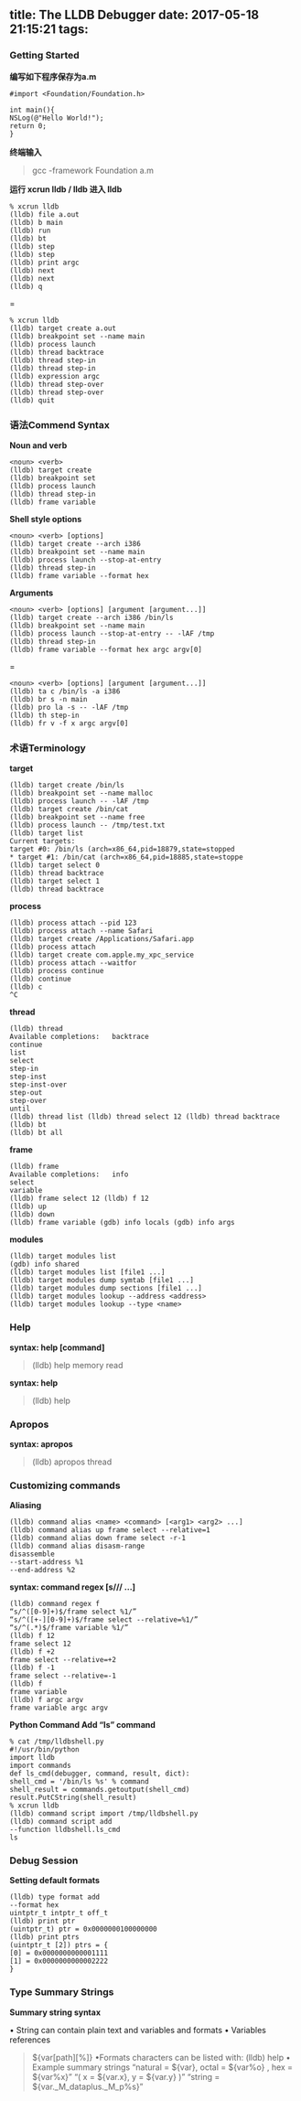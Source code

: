 title: The LLDB Debugger
date: 2017-05-18 21:15:21
tags:
---


###   Getting Started

**编写如下程序保存为a.m**

```
#import <Foundation/Foundation.h>

int main(){
NSLog(@"Hello World!");
return 0;
}
```

<!-- more -->

**终端输入**

> gcc -framework Foundation a.m

**运行 xcrun lldb / lldb 进入 lldb**


```
% xcrun lldb
(lldb) file a.out
(lldb) b main
(lldb) run
(lldb) bt
(lldb) step
(lldb) step
(lldb) print argc
(lldb) next
(lldb) next
(lldb) q
```

=

```
% xcrun lldb
(lldb) target create a.out
(lldb) breakpoint set --name main
(lldb) process launch
(lldb) thread backtrace
(lldb) thread step-in
(lldb) thread step-in
(lldb) expression argc
(lldb) thread step-over
(lldb) thread step-over
(lldb) quit
```

### 语法Commend Syntax


**Noun and verb**

```
<noun> <verb>
(lldb) target create
(lldb) breakpoint set
(lldb) process launch
(lldb) thread step-in
(lldb) frame variable
```

**Shell style options**


```
<noun> <verb> [options]
(lldb) target create --arch i386
(lldb) breakpoint set --name main
(lldb) process launch --stop-at-entry
(lldb) thread step-in
(lldb) frame variable --format hex
```

**Arguments**

```
<noun> <verb> [options] [argument [argument...]]
(lldb) target create --arch i386 /bin/ls
(lldb) breakpoint set --name main
(lldb) process launch --stop-at-entry -- -lAF /tmp
(lldb) thread step-in
(lldb) frame variable --format hex argc argv[0]
```

=

```
<noun> <verb> [options] [argument [argument...]]
(lldb) ta c /bin/ls -a i386
(lldb) br s -n main
(lldb) pro la -s -- -lAF /tmp
(lldb) th step-in
(lldb) fr v -f x argc argv[0]
```

###  术语Terminology

**target**

```
(lldb) target create /bin/ls
(lldb) breakpoint set --name malloc
(lldb) process launch -- -lAF /tmp
(lldb) target create /bin/cat
(lldb) breakpoint set --name free
(lldb) process launch -- /tmp/test.txt
(lldb) target list
Current targets:
target #0: /bin/ls (arch=x86_64,pid=18879,state=stopped
* target #1: /bin/cat (arch=x86_64,pid=18885,state=stoppe
(lldb) target select 0
(lldb) thread backtrace
(lldb) target select 1
(lldb) thread backtrace
```

**process**

```
(lldb) process attach --pid 123
(lldb) process attach --name Safari
(lldb) target create /Applications/Safari.app
(lldb) process attach
(lldb) target create com.apple.my_xpc_service
(lldb) process attach --waitfor
(lldb) process continue
(lldb) continue
(lldb) c
^C
```

**thread**


```
(lldb) thread
Available completions:   backtrace
continue
list
select
step-in
step-inst
step-inst-over
step-out
step-over
until
(lldb) thread list (lldb) thread select 12 (lldb) thread backtrace (lldb) bt
(lldb) bt all
```

**frame**


```
(lldb) frame
Available completions:   info
select
variable
(lldb) frame select 12 (lldb) f 12
(lldb) up
(lldb) down
(lldb) frame variable (gdb) info locals (gdb) info args
```

**modules**

```
(lldb) target modules list
(gdb) info shared
(lldb) target modules list [file1 ...]
(lldb) target modules dump symtab [file1 ...]
(lldb) target modules dump sections [file1 ...]
(lldb) target modules lookup --address <address>
(lldb) target modules lookup --type <name>
```

###  Help

**syntax: help [command]**

> (lldb) help memory read

**syntax: help <option-type>**

> (lldb) help <format>

###  Apropos

**syntax: apropos <keyword>**

> (lldb) apropos thread


###  Customizing commands

**Aliasing**


```
(lldb) command alias <name> <command> [<arg1> <arg2> ...]
(lldb) command alias up frame select --relative=1
(lldb) command alias down frame select -r-1
(lldb) command alias disasm-range
disassemble
--start-address %1
--end-address %2
```


**syntax: command regex <name> [s/<regex>/<subst>/ ...]**


```
(lldb) command regex f
“s/^([0-9]+)$/frame select %1/”
“s/^([+-][0-9]+)$/frame select --relative=%1/”
“s/^(.*)$/frame variable %1/”
(lldb) f 12
frame select 12
(lldb) f +2
frame select --relative=+2
(lldb) f -1
frame select --relative=-1
(lldb) f
frame variable
(lldb) f argc argv
frame variable argc argv
```

**Python Command Add “ls” command**

```
% cat /tmp/lldbshell.py
#!/usr/bin/python
import lldb
import commands
def ls_cmd(debugger, command, result, dict):
shell_cmd = '/bin/ls %s' % command
shell_result = commands.getoutput(shell_cmd)
result.PutCString(shell_result)
% xcrun lldb
(lldb) command script import /tmp/lldbshell.py
(lldb) command script add
--function lldbshell.ls_cmd
ls
```

### Debug Session

**Setting default formats**

```
(lldb) type format add
--format hex
uintptr_t intptr_t off_t
(lldb) print ptr
(uintptr_t) ptr = 0x0000000100000000
(lldb) print ptrs
(uintptr_t [2]) ptrs = {
[0] = 0x0000000000001111
[1] = 0x0000000000002222
}
```

### Type Summary Strings
**Summary string syntax**


• String can contain plain text and variables and formats • Variables references
> ${var[path][%<format>]}
•Formats characters can be listed with:
>     (lldb) help <format>
• Example summary strings
> “natural = ${var}, octal = ${var%o} , hex = ${var%x}” “( x = ${var.x}, y = ${var.y} )”
> “string = ${var._M_dataplus._M_p%s}”





